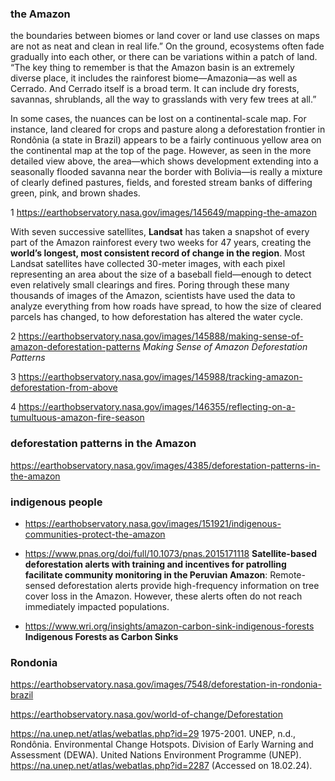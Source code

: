 
### the Amazon
the boundaries between biomes or land cover or land use classes on maps are not as neat and clean in real life.”
On the ground, ecosystems often fade gradually into each other, or there can be variations within a patch of land. “The key thing to remember is that the Amazon basin is an extremely diverse place, it includes the rainforest biome—Amazonia—as well as Cerrado. And Cerrado itself is a broad term. It can include dry forests, savannas, shrublands, all the way to grasslands with very few trees at all.”

In some cases, the nuances can be lost on a continental-scale map. For instance, land cleared for crops and pasture along a deforestation frontier in Rondônia (a state in Brazil) appears to be a fairly continuous yellow area on the continental map at the top of the page. However, as seen in the more detailed view above, the area—which shows development extending into a seasonally flooded savanna near the border with Bolivia—is really a mixture of clearly defined pastures, fields, and forested stream banks of differing green, pink, and brown shades.

1 https://earthobservatory.nasa.gov/images/145649/mapping-the-amazon 

With seven successive satellites, **Landsat** has taken a snapshot of every part of the Amazon rainforest every two weeks for 47 years, creating the **world’s longest, most consistent record of change in the region**. Most Landsat satellites have collected 30-meter images, with each pixel representing an area about the size of a baseball field—enough to detect even relatively small clearings and fires. Poring through these many thousands of images of the Amazon, scientists have used the data to analyze everything from how roads have spread, to how the size of cleared parcels has changed, to how deforestation has altered the water cycle.

2 https://earthobservatory.nasa.gov/images/145888/making-sense-of-amazon-deforestation-patterns *Making Sense of Amazon Deforestation Patterns*

3 https://earthobservatory.nasa.gov/images/145988/tracking-amazon-deforestation-from-above

4 https://earthobservatory.nasa.gov/images/146355/reflecting-on-a-tumultuous-amazon-fire-season

### deforestation patterns in the Amazon
https://earthobservatory.nasa.gov/images/4385/deforestation-patterns-in-the-amazon

### indigenous people
+ https://earthobservatory.nasa.gov/images/151921/indigenous-communities-protect-the-amazon

+ https://www.pnas.org/doi/full/10.1073/pnas.2015171118 **Satellite-based deforestation alerts with training and incentives for patrolling facilitate community monitoring in the Peruvian Amazon**:
Remote-sensed deforestation alerts provide high-frequency information on tree cover loss in the Amazon. However, these alerts often do not reach immediately impacted populations. 

+ https://www.wri.org/insights/amazon-carbon-sink-indigenous-forests **Indigenous Forests as Carbon Sinks**

### Rondonia
https://earthobservatory.nasa.gov/images/7548/deforestation-in-rondonia-brazil 

https://earthobservatory.nasa.gov/world-of-change/Deforestation

https://na.unep.net/atlas/webatlas.php?id=29 1975-2001.
UNEP, n.d., Rondônia. Environmental Change Hotspots. Division of Early Warning and Assessment (DEWA). United Nations Environment Programme (UNEP). <https://na.unep.net/atlas/webatlas.php?id=2287> (Accessed on 18.02.24).

